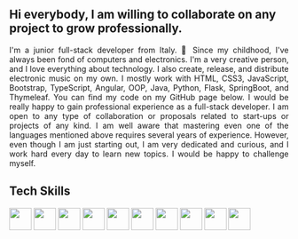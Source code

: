 <h2>Hi everybody, I am willing to collaborate on any project to grow professionally.</h2>
<p align="justify"> I'm a junior full-stack developer from Italy. 👋 
                  Since my childhood, I've always been fond of computers and electronics. 
                  I'm a very creative person, and I love everything about technology. 
                  I also create, release, and distribute electronic music on my own. 
                  I mostly work with HTML, CSS3, JavaScript, Bootstrap, TypeScript, 
                  Angular, OOP, Java, Python, Flask, SpringBoot, and Thymeleaf. 
                  You can find my code on my GitHub page below. 
                  I would be really happy to gain professional experience as a full-stack developer. 
                  I am open to any type of collaboration or proposals related 
                  to start-ups or projects of any kind. I am well aware that mastering 
                  even one of the languages mentioned above requires several years of experience. 
                  However, even though I am just starting out, I am very dedicated and curious, 
                  and I work hard every day to learn new topics. 
                  I would be happy to challenge myself.
  
<h2>Tech Skills</h2>
<img src="https://github.com/user-attachments/assets/79cfcee7-db40-4c30-baf1-c3a03016322d" width="40" height="40"/>
<img src="https://github.com/user-attachments/assets/13bac595-b174-42dd-99fd-1d95c14a119c" width="40" height="40"/>
<img src="https://github.com/user-attachments/assets/e81e4eeb-e697-4ab2-868d-d3c406ba7e96" width="40" height="40"/>
<img src="https://github.com/user-attachments/assets/688b6964-7512-4230-ad73-42deda55510e" width="40" height="40"/>
<img src="https://github.com/user-attachments/assets/83049049-1180-43b6-b052-aecfefdfa6cb" width="40" height="40"/>
<img src="https://github.com/user-attachments/assets/e3397bac-4f82-4930-ab0f-d5a887dfb77e" width="40" height="40"/>
<img src="https://github.com/user-attachments/assets/11955ed8-a4ad-4829-a4d2-790e4a39e545" width="40" height="40"/>
<img src="https://github.com/user-attachments/assets/6ba84a8f-014f-47d5-9d32-d67bd61e40c5" width="40" height="40"/>
<img src="https://github.com/user-attachments/assets/2e1496e9-326a-48dd-8632-5434b34fed84" width="40" height="40"/>
<img src="https://github.com/user-attachments/assets/05cdbed3-c26e-46e9-b03d-6110756619de" width="40" height="40"/>
